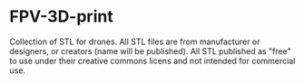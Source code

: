 # FPV-3D-print
Collection of STL for drones. All STL files are from manufacturer or designers,
or creators (name will be published). All STL  published as "free" to use under their
creative commons licens and not intended for commercial use. 
